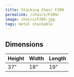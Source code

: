 ```yaml
---
title: Stacking Chair F209
permalink: /chairs/F209/
image: chairs/F209.jpg
tags: metal stackable
---
```



## Dimensions

Height | Width | Length
-------|-------|-------
37"    | 18"   | 19"